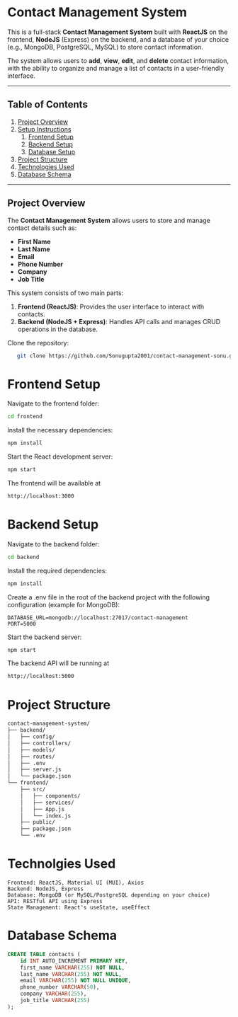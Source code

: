 # Contact Management System

This is a full-stack **Contact Management System** built with **ReactJS** on the frontend, **NodeJS** (Express) on the backend, and a database of your choice (e.g., MongoDB, PostgreSQL, MySQL) to store contact information.

The system allows users to **add**, **view**, **edit**, and **delete** contact information, with the ability to organize and manage a list of contacts in a user-friendly interface.

---

## Table of Contents
1. [Project Overview](#project-overview)
2. [Setup Instructions](#setup-instructions)
   1. [Frontend Setup](#frontend-setup)
   2. [Backend Setup](#backend-setup)
   3. [Database Setup](#database-setup)
3. [Project Structure](#project-structure)
4. [Technologies Used](#technologies-used)
5. [Database Schema](#database-schema)


---

## Project Overview
The **Contact Management System** allows users to store and manage contact details such as:

- **First Name**
- **Last Name**
- **Email**
- **Phone Number**
- **Company**
- **Job Title**

This system consists of two main parts:
1. **Frontend (ReactJS)**: Provides the user interface to interact with contacts.
2. **Backend (NodeJS + Express)**: Handles API calls and manages CRUD operations in the database.
   
Clone the repository:
```bash
   git clone https://github.com/Sonugupta2001/contact-management-sonu.git
```
# Frontend Setup
Navigate to the frontend folder:
```bash
cd frontend
```

Install the necessary dependencies:
```bash
npm install
```

Start the React development server:
```bash
npm start
```

The frontend will be available at
```bash
http://localhost:3000
```

# Backend Setup

Navigate to the backend folder:
```bash
cd backend
```
Install the required dependencies:
```bash
npm install
```

Create a .env file in the root of the backend project with the following configuration (example for MongoDB):
```text
DATABASE_URL=mongodb://localhost:27017/contact-management
PORT=5000
```

Start the backend server:
```bash
npm start
```

The backend API will be running at
```bash
http://localhost:5000
```


# Project Structure

```bash
contact-management-system/
├── backend/
│   ├── config/
│   ├── controllers/
│   ├── models/
│   ├── routes/
│   ├── .env
│   ├── server.js
│   └── package.json
└── frontend/
    ├── src/
    │   ├── components/
    │   ├── services/
    │   ├── App.js
    │   └── index.js
    ├── public/
    ├── package.json
    └── .env
```

# Technolgies Used
```
Frontend: ReactJS, Material UI (MUI), Axios
Backend: NodeJS, Express
Database: MongoDB (or MySQL/PostgreSQL depending on your choice)
API: RESTful API using Express
State Management: React's useState, useEffect
```


# Database Schema
```sql
CREATE TABLE contacts (
    id INT AUTO_INCREMENT PRIMARY KEY,
    first_name VARCHAR(255) NOT NULL,
    last_name VARCHAR(255) NOT NULL,
    email VARCHAR(255) NOT NULL UNIQUE,
    phone_number VARCHAR(50),
    company VARCHAR(255),
    job_title VARCHAR(255)
);
```
